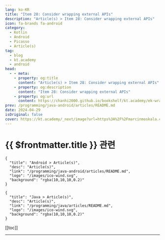```yaml
---
lang: ko-KR
title: "Item 28: Consider wrapping external APIs"
description: "Article(s) > Item 28: Consider wrapping external APIs"
icon: fa-brands fa-android
category: 
  - Kotlin
  - Android
  - Picasso
  - Article(s)
tag: 
  - blog
  - kt.academy
  - android
head:
  - - meta:
    - property: og:title
      content: "Article(s) > Item 28: Consider wrapping external APIs"
    - property: og:description
      content: "Item 28: Consider wrapping external APIs"
    - property: og:url
      content: https://chanhi2000.github.io/bookshelf/kt.academy/ek-wrapping-api.html
prev: /programming/java-android/articles/README.md
date: 2024-04-29
isOriginal: false
cover: https://kt.academy/_next/image?url=https%3A%2F%2Fmarcinmoskala.com%2FEffectiveKotlin-Book%2Fpromotion%2Fwrapping_api.jpg&w=640&q=75
---
```


# {{ $frontmatter.title }} 관련

```component VPCard
{
  "title": "Android > Article(s)",
  "desc": "Article(s)",
  "link": "/programming/java-android/articles/README.md",
  "logo": "/images/ico-wind.svg",
  "background": "rgba(10,10,10,0.2)"
}
```

```component VPCard
{
  "title": "Java > Article(s)",
  "desc": "Article(s)",
  "link": "/programming/java/articles/README.md",
  "logo": "/images/ico-wind.svg",
  "background": "rgba(10,10,10,0.2)"
}
```

[[toc]]

---

<SiteInfo
  name="Item 28: Consider wrapping external APIs"
  desc="Why we should wrap external APIs and how to do it."
  url="https://kt.academy/article/ek-wrapping-api"
  logo="https://kt.academy/logo.png"
  preview="https://kt.academy/_next/image?url=https%3A%2F%2Fmarcinmoskala.com%2FEffectiveKotlin-Book%2Fpromotion%2Fwrapping_api.jpg&w=640&q=75"/>

<!-- TODO: 작성 -->
